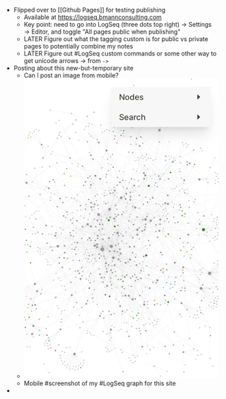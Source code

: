 - Flipped over to [[Github Pages]] for testing publishing
	- Available at https://logseq.bmannconsulting.com
	- Key point: need to go into LogSeq (three dots top right) → Settings → Editor, and toggle "All pages public when publishing"
	- LATER Figure out what the tagging custom is for public vs private pages to potentially combine my notes
	- LATER Figure out #LogSeq custom commands or some other way to get unicode arrows → from `->`
- Posting about this new-but-temporary site
	- Can I post an image from mobile?
	- ![2022-12-16-23-01-48.jpeg](../assets/2022-12-16-23-01-48.jpeg)
	- Mobile #screenshot of my #LogSeq graph for this site
-